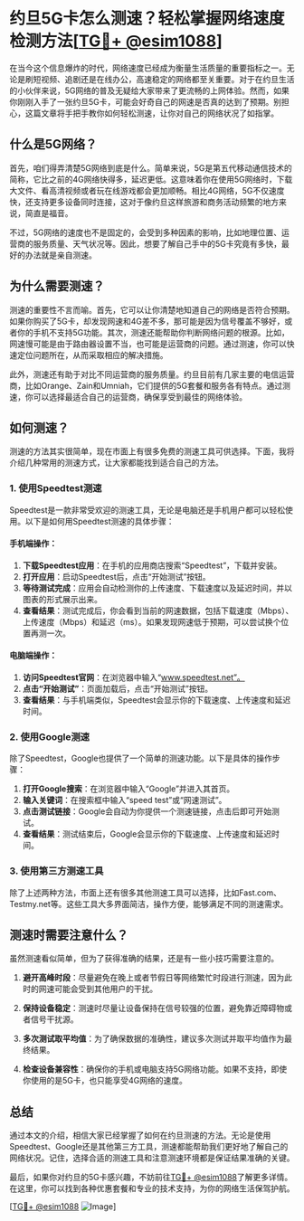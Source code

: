 # 约旦5G卡怎么测速？轻松掌握网络速度检测方法[[TG💪+ @esim1088](https://t.me/s/esim1088)]

在当今这个信息爆炸的时代，网络速度已经成为衡量生活质量的重要指标之一。无论是刷短视频、追剧还是在线办公，高速稳定的网络都至关重要。对于在约旦生活的小伙伴来说，5G网络的普及无疑给大家带来了更流畅的上网体验。然而，如果你刚刚入手了一张约旦5G卡，可能会好奇自己的网速是否真的达到了预期。别担心，这篇文章将手把手教你如何轻松测速，让你对自己的网络状况了如指掌。

## 什么是5G网络？

首先，咱们得弄清楚5G网络到底是什么。简单来说，5G是第五代移动通信技术的简称，它比之前的4G网络快得多，延迟更低。这意味着你在使用5G网络时，下载大文件、看高清视频或者玩在线游戏都会更加顺畅。相比4G网络，5G不仅速度快，还支持更多设备同时连接，这对于像约旦这样旅游和商务活动频繁的地方来说，简直是福音。

不过，5G网络的速度也不是固定的，会受到多种因素的影响，比如地理位置、运营商的服务质量、天气状况等。因此，想要了解自己手中的5G卡究竟有多快，最好的办法就是亲自测速。

## 为什么需要测速？

测速的重要性不言而喻。首先，它可以让你清楚地知道自己的网络是否符合预期。如果你购买了5G卡，却发现网速和4G差不多，那可能是因为信号覆盖不够好，或者你的手机不支持5G功能。其次，测速还能帮助你判断网络问题的根源。比如，网速慢可能是由于路由器设置不当，也可能是运营商的问题。通过测速，你可以快速定位问题所在，从而采取相应的解决措施。

此外，测速还有助于对比不同运营商的服务质量。约旦目前有几家主要的电信运营商，比如Orange、Zain和Umniah，它们提供的5G套餐和服务各有特点。通过测速，你可以选择最适合自己的运营商，确保享受到最佳的网络体验。

## 如何测速？

测速的方法其实很简单，现在市面上有很多免费的测速工具可供选择。下面，我将介绍几种常用的测速方式，让大家都能找到适合自己的方法。

### 1. 使用Speedtest测速

Speedtest是一款非常受欢迎的测速工具，无论是电脑还是手机用户都可以轻松使用。以下是如何用Speedtest测速的具体步骤：

#### 手机端操作：
1. **下载Speedtest应用**：在手机的应用商店搜索“Speedtest”，下载并安装。
2. **打开应用**：启动Speedtest后，点击“开始测试”按钮。
3. **等待测试完成**：应用会自动检测你的上传速度、下载速度以及延迟时间，并以图表的形式展示出来。
4. **查看结果**：测试完成后，你会看到当前的网速数据，包括下载速度（Mbps）、上传速度（Mbps）和延迟（ms）。如果发现网速低于预期，可以尝试换个位置再测一次。

#### 电脑端操作：
1. **访问Speedtest官网**：在浏览器中输入“www.speedtest.net”。
2. **点击“开始测试”**：页面加载后，点击“开始测试”按钮。
3. **查看结果**：与手机端类似，Speedtest会显示你的下载速度、上传速度和延迟时间。

### 2. 使用Google测速

除了Speedtest，Google也提供了一个简单的测速功能。以下是具体的操作步骤：

1. **打开Google搜索**：在浏览器中输入“Google”并进入其首页。
2. **输入关键词**：在搜索框中输入“speed test”或“网速测试”。
3. **点击测试链接**：Google会自动为你提供一个测速链接，点击后即可开始测试。
4. **查看结果**：测试结束后，Google会显示你的下载速度、上传速度和延迟时间。

### 3. 使用第三方测速工具

除了上述两种方法，市面上还有很多其他测速工具可以选择，比如Fast.com、Testmy.net等。这些工具大多界面简洁，操作方便，能够满足不同的测速需求。

## 测速时需要注意什么？

虽然测速看似简单，但为了获得准确的结果，还是有一些小技巧需要注意的。

1. **避开高峰时段**：尽量避免在晚上或者节假日等网络繁忙时段进行测速，因为此时的网速可能会受到其他用户的干扰。
   
2. **保持设备稳定**：测速时尽量让设备保持在信号较强的位置，避免靠近障碍物或者信号干扰源。

3. **多次测试取平均值**：为了确保数据的准确性，建议多次测试并取平均值作为最终结果。

4. **检查设备兼容性**：确保你的手机或电脑支持5G网络功能。如果不支持，即使你使用的是5G卡，也只能享受4G网络的速度。

## 总结

通过本文的介绍，相信大家已经掌握了如何在约旦测速的方法。无论是使用Speedtest、Google还是其他第三方工具，测速都能帮助我们更好地了解自己的网络状况。记住，选择合适的测速工具和注意测速环境都是保证结果准确的关键。

最后，如果你对约旦的5G卡感兴趣，不妨前往[TG💪+ @esim1088](https://t.me/s/esim1088)了解更多详情。在这里，你可以找到各种优惠套餐和专业的技术支持，为你的网络生活保驾护航。

[[TG💪+ @esim1088](https://t.me/s/esim1088) ![Image](https://i.postimg.cc/4NQfJmqS/Snipaste-2025-05-13-00-14-12.png)]